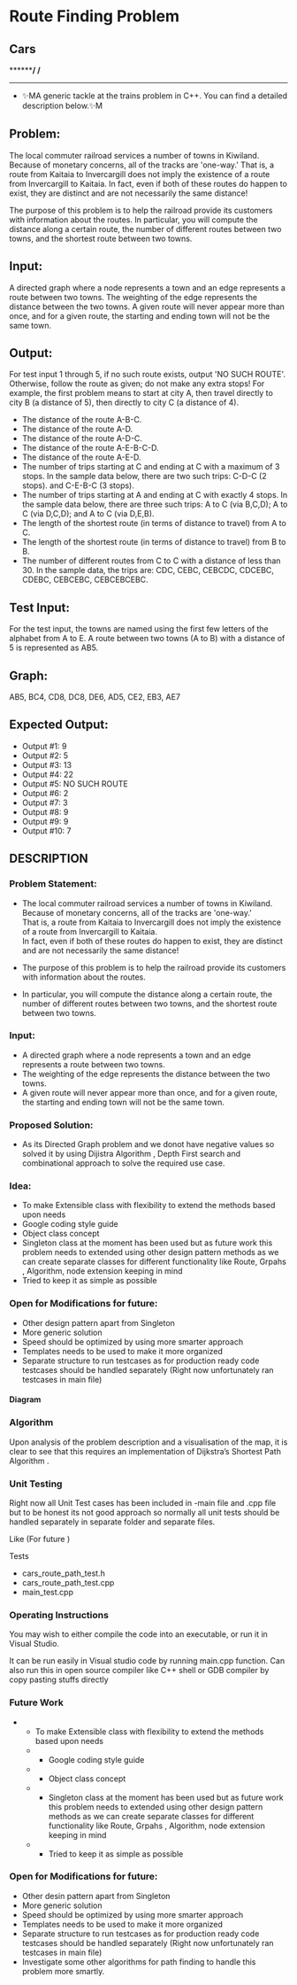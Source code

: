 # Route Finding Problem 
## Cars
**********************************************************************************/
/****************************************************************************

*****************************************************************************

- ✨MA generic tackle at the trains problem in C++. You can find a detailed description below.✨M

## Problem:

The local commuter railroad services a number of towns in Kiwiland. Because of monetary concerns, all of the tracks are 'one-way.' That is, a route from Kaitaia to Invercargill does not imply the existence of a route from Invercargill to Kaitaia. In fact, even if both of these routes do happen to exist, they are distinct and are not necessarily the same distance!

The purpose of this problem is to help the railroad provide its customers with information about the routes. In particular, you will compute the distance along a certain route, the number of different routes between two towns, and the shortest route between two towns.

## Input:

A directed graph where a node represents a town and an edge represents a route between two towns. The weighting of the edge represents the distance between the two towns. A given route will never appear more than once, and for a given route, the starting and ending town will not be the same town.

## Output:
For test input 1 through 5, if no such route exists, output 'NO SUCH ROUTE'. Otherwise, follow the route as given; do not make any extra stops! For example, the first problem means to start at city A, then travel directly to city B (a distance of 5), then directly to city C (a distance of 4).

- The distance of the route A-B-C.
- The distance of the route A-D.
- The distance of the route A-D-C.
- The distance of the route A-E-B-C-D.
- The distance of the route A-E-D.
- The number of trips starting at C and ending at C with a maximum of 3 stops. In the sample data below, there are two such trips: C-D-C (2 stops). and C-E-B-C (3 stops).
- The number of trips starting at A and ending at C with exactly 4 stops. In the sample data below, there are three such trips: A to C (via B,C,D); A to C (via D,C,D); and A to C (via D,E,B).
- The length of the shortest route (in terms of distance to travel) from A to C.
- The length of the shortest route (in terms of distance to travel) from B to B.
- The number of different routes from C to C with a distance of less than 30. In the sample data, the trips are: CDC, CEBC, CEBCDC, CDCEBC, CDEBC, CEBCEBC, CEBCEBCEBC.

## Test Input:
For the test input, the towns are named using the first few letters of the alphabet from A to E. A route between two towns (A to B) with a distance of 5 is represented as AB5.
## Graph:
 AB5, BC4, CD8, DC8, DE6, AD5, CE2, EB3, AE7
 
 ## Expected Output:
- Output #1: 9 
- Output #2: 5 
- Output #3: 13 
- Output #4: 22 
- Output #5: NO SUCH ROUTE 
- Output #6: 2 
- Output #7: 3 
- Output #8: 9 
- Output #9: 9 
- Output #10: 7

## DESCRIPTION
###	Problem Statement:
- The local commuter railroad services a number of towns in Kiwiland.  Because of monetary concerns, all of the tracks are 'one-way.'  
That is, a route from Kaitaia to Invercargill does not imply the existence of a route from Invercargill to Kaitaia.  
In fact, even if both of these routes do happen to exist, they are distinct and are not necessarily the same distance!

- The purpose of this problem is to help the railroad provide its customers with information about the routes.  
- In particular, you will compute the distance along a certain route, the number of different routes between two towns, and the shortest route between two towns.

### Input: 
-  A directed graph where a node represents a town and an edge represents a route between two towns.  
-  The weighting of the edge represents the distance between the two towns.  
-  A given route will never appear more than once, and for a given route, the starting and ending town will not be the same town.

### Proposed Solution:
 - As its Directed Graph problem and we donot have negative values so solved it by using Dijistra Algorithm , Depth First search and combinational approach to solve the required use case. 


### Idea: 
- To make Extensible class with flexibility to extend the methods based upon needs 
- Google coding style guide
- Object class concept 
- Singleton class at the moment has been used but as future work this problem needs to extended using other design pattern methods as we can create separate classes for different functionality
       like Route, Grpahs , Algorithm, node extension keeping in mind
- Tried to keep it as simple as possible

### Open for Modifications for future: 
- Other design pattern apart from Singleton
- More generic solution
- Speed should be optimized by using more smarter approach
- Templates needs to be used to make it more organized
- Separate structure to run testcases as for production ready code testcases should be handled separately (Right now unfortunately ran testcases in main file)

#### Diagram

### Algorithm

Upon analysis of the problem description and a visualisation of the map, it is clear to see that this requires an implementation of Dijkstra’s Shortest Path Algorithm . 


### Unit Testing

Right now all Unit Test cases has been included in -main file and .cpp file but to be honest its not good approach so normally all unit tests should be handled separately 
in separate folder and separate files.

Like (For future )

   Tests
- cars_route_path_test.h
- cars_route_path_test.cpp
- main_test.cpp

### Operating Instructions

You may wish to either compile the code into an executable, or run it in Visual Studio.

It can be run easily in Visual studio code by running main.cpp function. 
Can also run this in open source compiler like C++ shell or GDB compiler by copy pasting stuffs directly

### Future Work
 - - To make Extensible class with flexibility to extend the methods based upon needs 
   - - Google coding style guide
   - - Object class concept 
   - - Singleton class at the moment has been used but as future work this problem needs to extended using other design pattern methods as we can create separate classes for different functionality
       like Route, Grpahs , Algorithm, node extension keeping in mind
   - - Tried to keep it as simple as possible
   
###  Open for Modifications for future: 
- Other desin pattern apart from Singleton
- More generic solution 
- Speed should be optimized by using more smarter approach
- Templates needs to be used to make it more organized 
- Separate structure to run testcases as for production ready code testcases should be handled separately (Right now unfortunately ran testcases in main file)
- Investigate some other algorithms for path finding to handle this problem more smartly. 






